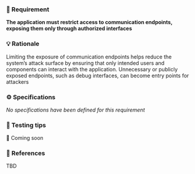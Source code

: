 ### 📌 Requirement
**The application must restrict access to communication endpoints, exposing them only through authorized interfaces**


### 💡 Rationale 

Limiting the exposure of communication endpoints helps reduce the system’s attack surface by ensuring that only intended users and components can interact with the application. Unnecessary or publicly exposed endpoints, such as debug interfaces, can become entry points for attackers


### ⚙️ Specifications 

_No specifications have been defined for this requirement_


### 🧪 Testing tips 

🚧 Coming soon


### 🔗 References 

TBD
